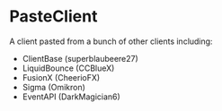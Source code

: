 # PasteClient
A client pasted from a bunch of other clients including:
- ClientBase (superblaubeere27)
- LiquidBounce (CCBlueX)
- FusionX (CheerioFX)
- Sigma (Omikron)
- EventAPI (DarkMagician6)
